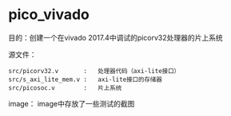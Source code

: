 # pico_vivado

目的：创建一个在vivado 2017.4中调试的picorv32处理器的片上系统

源文件：

    src/picorv32.v       :   处理器代码（axi-lite接口）
    src/s_axi_lite_mem.v :   axi-lite接口的存储器
    src/picosoc.v        :   片上系统


image：
    image中存放了一些测试的截图
